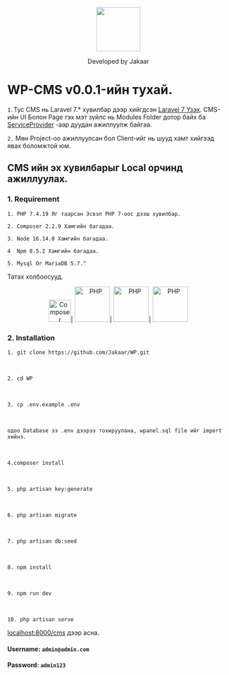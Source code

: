 <p align="center">
    <a href="https://www.facebook.com/Dr.jawhaa/" target="_blank">
        <img src="https://avatars.githubusercontent.com/u/54393995?v=4" width="100">
    </a>
</p>
<p align="center">
    Developed by Jakaar
</p>

# WP-CMS v0.0.1-ийн тухай.
`1.`Тус CMS нь Laravel 7.* хувилбар дээр хийгдсэн [Laravel 7 Үзэх](https://laravel.com/docs/7.x/).
CMS-ийн UI Болон Page гэх мэт зүйлс нь Modules Folder дотор байх ба [ServiceProvider](https://laravel.com/docs/7.x/providers) -аар дуудан ажиллуулж байгаа.

`2.` Мөн Project-оо ажиллуулсан бол Client-ийг нь шууд хамт хийгээд явах боломжтой юм.


## CMS ийн эх хувилбарыг Local орчинд ажиллуулах.
### 1.  Requirement
    1. PHP 7.4.19 Яг таарсан Эсвэл PHP 7-оос дээш хувилбар.

    2. Composer 2.2.9 Хамгийн багадаа. 

    3. Node 16.14.0 Xамгийн багадаа. 

    4  Npm 8.5.2 Хамгийн багадаа. 

    5. Mysql Or MariaDB 5.7.^

Татах холбоосууд.
<p align="center">
<a href="https://getcomposer.org/"><img src="https://getcomposer.org/img/logo-composer-transparent5.png" alt="Composer" width="50"></a>|
<a href="https://www.php.net/"><img src="https://upload.wikimedia.org/wikipedia/commons/thumb/2/27/PHP-logo.svg/711px-PHP-logo.svg.png?20180502235434" alt="PHP" width="80"></a>|
<a href="https://nodejs.org/en/"><img src="https://nodejs.org/static/images/logo.svg" alt="PHP" width="80"></a>|
<a href="https://www.mysql.com/"><img src="https://www.logo.wine/a/logo/MySQL/MySQL-Logo.wine.svg" alt="PHP" width="80"></a>
</p>

### 2.  Installation
    1. git clone https://github.com/Jakaar/WP.git 
<br/>

    2. cd WP
<br>

    3. cp .env.example .env
<br>

    одоо Database ээ .env дээрээ тохируулана, wpanel.sql file ийг import хийнэ.
<br>

    4.composer install
<br>

    5. php artisan key:generate
<br>

    6. php artisan migrate
<br>

    7. php artisan db:seed
<br>

    8. npm install
<br>

    9. npm run dev
<br>

    10. php artisan serve 

[localhost:8000/cms](http://localhost:8000/cms) дээр асна.

#### Username: `admin@admin.com `
#### Password: `admin123 `
